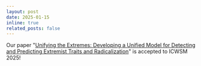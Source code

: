 ```yaml
---
layout: post
date: 2025-01-15
inline: true
related_posts: false
---
```


Our paper "[Unifying the Extremes: Developing a Unified Model for Detecting and Predicting Extremist Traits and Radicalization](https://ojs.aaai.org/index.php/ICWSM/article/view/35860)" is accepted to ICWSM 2025! 